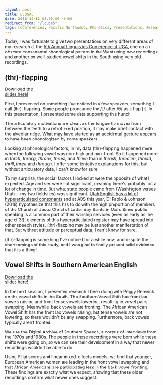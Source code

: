 ```yaml
---
layout: post
title: LCUGA5
date: 2018-10-12 08:00:00 -0400
redirect_from: "/lcuga5"
tags: [Conferences, Pacific Northwest, Phonetics, Presentations, Research, Side Projects, South, Utah]
---
```


Today, I was fortunate to give two presentations on very different areas of my research at the [5th Annual Linguistics Conference at UGA](http://www.linguistics.uga.edu/lcuga-5), one on an obscure consonantal phonological pattern in the West using new recordings and another on well-studied vowel shifts in the South using very old recordings. 

## (thr)-flapping

<div class="biglink"><a href="/downloads/181012-lcuga5_thr.pdf" title="LCUGA5 Presentation" class="nodot">Download the<br />slides here!</a></div>

First, I presented on something I've noticed in a few speakers, something I call (thr)-flapping. Some people pronounce the /ɹ/ after /θ/ as a flap [ɾ]. In this presentation, I presented some data supporting this hunch. 

The articulatory motivations are clear: as the tongue tip moves from between the teeth to a retroflexed position, it may make brief contact with the alveolar ridge. What may have started as an accidental gesture appears to have been phonologized by some speakers. 

Looking at phonological factors, in my data (thr)-flapping happened more when the following vowel was non-high and non-front. So it happened more in *throb*, *throng*, *throne*, *thrust*, and *thrive* than in *thrash*, *threaten*, *thread*, *thrill*, *three* and *through*. I offer some tentative explanations for this, but without articulatory data, I can't know for sure. 

To my surprise, the social factors I looked at were the opposite of what I expected. Age and sex were not significant, meaning there's probably not a lot of change in time. But what state people came from (Washington verses Utah---my two fieldsites) *was* significant. [Utah English has a lot of hyperarticulated consonants](/downloads/180108-ads2018-utah.pdf) and at ADS this year, Di Paolo & Johnson (2018) hypothesize that this has to do with the high proportion of members of the Church of Jesus Christ of Latter-day Saints in Utah. Since public speaking is a common part of their worship services (even as early as the age of 3!), elements of this hyperarticulated register may have spread into other speech styles. (thr)-flapping may be just another manifestation of that. But without attitude or perceptual data, I can't know for sure.

(thr)-flapping is something I've noticed for a while now, and despite the shortcomings of this study, and I was glad to finally present solid evidence that it is a thing!

## Vowel Shifts in Southern American English

<div class="biglink"><a href="/downloads/181012-lcuga5_dass.pdf" title="LCUGA5 Presentation" class="nodot">Download the<br />slides here!</a></div>

In the next session, I presented research I been doing with Peggy Renwick on the vowel shifts in the South. The Southern Vowel Shift has front lax vowels raising and front tense vowels lowering, resulting in vowel pairs swapping. Meanwhile, back vowels are fronting. The African American Vowel Shift has the front lax vowels raising, but tense vowels are not lowering, so there wouldn't be any swapping. Furthermore, back vowels typically aren't fronted.

We use the Digital Archive of Southern Speech, a corpus of interviews from the 1970s and 1980s. The people in these recordings were born while these shifts were going on, so we can see their development in a way that newer recordings wouldn't be able to do.

Using Pillai scores and linear mixed-effects models, we find that younger, European American women are leading in the front vowel swapping and that African Americans are participating less in the back vowel fronting. These findings are exactly what we expect, showing that these older recordings confirm what newer ones suggest.
